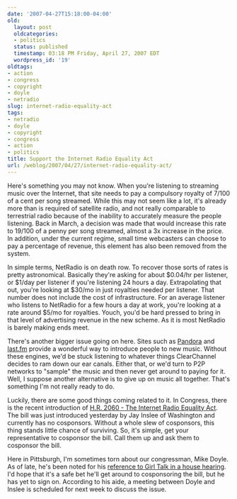 ```yaml
---
date: '2007-04-27T15:18:00-04:00'
old:
  layout: post
  oldcategories:
  - politics
  status: published
  timestamp: 03:18 PM Friday, April 27, 2007 EDT
  wordpress_id: '19'
oldtags:
- action
- congress
- copyright
- doyle
- netradio
slug: internet-radio-equality-act
tags:
- netradio
- doyle
- copyright
- congress
- action
- politics
title: Support the Internet Radio Equality Act
url: /weblog/2007/04/27/internet-radio-equality-act/
---
```


Here's something you may not know.  When you're listening to streaming music over the Internet, that site needs to pay a compulsory royalty of 7/100 of a cent per song streamed.  While this may not seem like a lot, it's already more than is required of satellite radio, and not really comparable to terrestrial radio because of the inability to accurately measure the people listening.  Back in March, a decision was made that would increase this rate to 19/100 of a penny per song streamed, almost a 3x increase in the price.  In addition, under the current regime, small time webcasters can choose to pay a percentage of revenue, this element has also been removed from the system.

In simple terms, NetRadio is on death row.  To recover those sorts of rates is pretty astronomical.  Basically they're asking for about $0.04/hr per listener, or $1/day per listener if you're listening 24 hours a day. Extrapolating that out, you're looking at $30/mo in just royalties needed per listener.  That number does not include the cost of infrastructure.  For an average listener who listens to NetRadio for a few hours a day at work, you're looking at a rate around $5/mo for royalties.  Youch, you'd be hard pressed to bring in that level of advertising revenue in the new scheme.  As it is most NetRadio is barely making ends meet.

There's another bigger issue going on here.  Sites such as [Pandora](http://www.pandora.com/) and [last.fm](http://www.last.fm/) provide a wonderful way to introduce people to new music.  Without these engines, we'd be stuck listening to whatever things ClearChannel decides to ram down our ear canals.  Either that, or we'd turn to P2P networks to "sample" the music and then never get around to paying for it.  Well, I suppose another alternative is to give up on music all together.  That's something I'm not really ready to do.

Luckily, there are some good things coming related to it.  In Congress, there is the recent introduction of [H.R. 2060 - The Internet Radio Equality Act](http://www.govtrack.us/congress/bill.xpd?bill=h110-2060).  The bill was just introduced yesterday by Jay Inslee of Washington and currently has no cosponsors.  Without a whole slew of cosponsors, this thing stands little chance of surviving.  So, it's simple, get your representative to cosponsor the bill.  Call them up and ask them to cosponsor the bill.

Here in Pittsburgh, I'm sometimes torn about our congressman, Mike Doyle. As of late, he's been noted for his [reference to Girl Talk in a house hearing](http://www.rollingstone.com/rockdaily/index.php/2007/04/27/why-one-congressman-wants-you-to-borrow-more-music/). I'd hope that it's a safe bet he'll get around to cosponsoring the bill, but he has yet to sign on.  According to his aide, a meeting between Doyle and Inslee is scheduled for next week to discuss the issue.